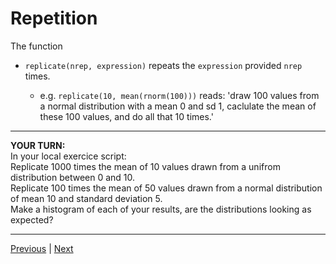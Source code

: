 # Repetition

The function  
* `replicate(nrep, expression)` repeats the `expression` provided `nrep` times.

  * e.g. `replicate(10, mean(rnorm(100)))` reads: 'draw 100 values from a normal distribution with a mean 0 and sd 1, caclulate the mean of these 100 values, and do all that 10 times.'
  
***

**YOUR TURN:**  
In your local exercice script:  
Replicate 1000 times the mean of 10 values drawn from a unifrom distribution between 0 and 10.  
Replicate 100 times the mean of 50 values drawn from a normal distribution of mean 10 and standard deviation 5.  
Make a histogram of each of your results, are the distributions looking as expected?  

***

[Previous](./random-numbers-generators.md) | [Next](./seed.md)  

